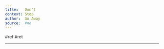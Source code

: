 ```yaml
---
title:   Don't
context: Stop
author:  Go Away
source:  #no
---
```


#ref #ret 

---
















